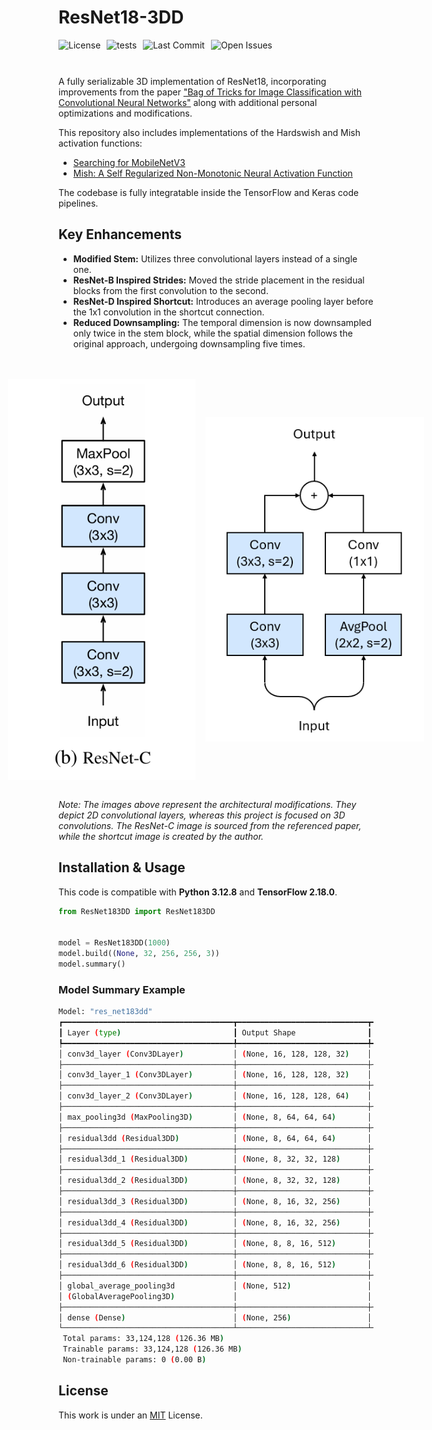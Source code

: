 # ResNet18-3DD
<div style="display: flex; gap: 10px; flex-wrap: wrap; margin-bottom: 10px;">
    <img src="https://img.shields.io/github/license/AliKHaliliT/ResNet18-3DD" alt="License">
    <img src="https://github.com/AliKHaliliT/ResNet18-3DD/actions/workflows/tests.yml/badge.svg" alt="tests">
    <img src="https://img.shields.io/github/last-commit/AliKHaliliT/ResNet18-3DD" alt="Last Commit">
    <img src="https://img.shields.io/github/issues/AliKHaliliT/ResNet18-3DD" alt="Open Issues">
</div>
<br/>

A fully serializable 3D implementation of ResNet18, incorporating improvements from the paper ["Bag of Tricks for Image Classification with Convolutional Neural Networks"](https://arxiv.org/abs/1812.01187) along with additional personal optimizations and modifications.

This repository also includes implementations of the Hardswish and Mish activation functions:

- [Searching for MobileNetV3](https://arxiv.org/abs/1905.02244)
- [Mish: A Self Regularized Non-Monotonic Neural Activation Function](https://arxiv.org/abs/1908.08681)

The codebase is fully integratable inside the TensorFlow and Keras code pipelines.

## Key Enhancements
- **Modified Stem:** Utilizes three convolutional layers instead of a single one.
- **ResNet-B Inspired Strides:** Moved the stride placement in the residual blocks from the first convolution to the second.
- **ResNet-D Inspired Shortcut:** Introduces an average pooling layer before the 1x1 convolution in the shortcut connection.
- **Reduced Downsampling:** The temporal dimension is now downsampled only twice in the stem block, while the spatial dimension follows the original approach, undergoing downsampling five times.

<br/>
<br/>
<div align="center" style="display: flex; justify-content: center; align-items: center;">
    <img src="util_resources/readme/resnet_c.png" alt="ResNet-C image from the paper" style="width:300px; height:auto; margin-right: 16px;">
    <img src="util_resources/readme/shortcut.png" alt="Shortcut image by author" style="width:350px; height:auto;">
</div>
<br/>

*Note: The images above represent the architectural modifications. They depict 2D convolutional layers, whereas this project is focused on 3D convolutions. The ResNet-C image is sourced from the referenced paper, while the shortcut image is created by the author.*

## Installation & Usage
This code is compatible with **Python 3.12.8** and **TensorFlow 2.18.0**.

```python
from ResNet183DD import ResNet183DD


model = ResNet183DD(1000)
model.build((None, 32, 256, 256, 3))
model.summary()
```

### Model Summary Example
```bash
Model: "res_net183dd"
┏━━━━━━━━━━━━━━━━━━━━━━━━━━━━━━━━━━━━━━┳━━━━━━━━━━━━━━━━━━━━━━━━━━━━━┳━━━━━━━━━━━━━━━━━┓
┃ Layer (type)                         ┃ Output Shape                ┃         Param # ┃
┡━━━━━━━━━━━━━━━━━━━━━━━━━━━━━━━━━━━━━━╇━━━━━━━━━━━━━━━━━━━━━━━━━━━━━╇━━━━━━━━━━━━━━━━━┩
│ conv3d_layer (Conv3DLayer)           │ (None, 16, 128, 128, 32)    │           2,592 │
├──────────────────────────────────────┼─────────────────────────────┼─────────────────┤
│ conv3d_layer_1 (Conv3DLayer)         │ (None, 16, 128, 128, 32)    │          27,648 │
├──────────────────────────────────────┼─────────────────────────────┼─────────────────┤
│ conv3d_layer_2 (Conv3DLayer)         │ (None, 16, 128, 128, 64)    │          55,296 │
├──────────────────────────────────────┼─────────────────────────────┼─────────────────┤
│ max_pooling3d (MaxPooling3D)         │ (None, 8, 64, 64, 64)       │               0 │
├──────────────────────────────────────┼─────────────────────────────┼─────────────────┤
│ residual3dd (Residual3DD)            │ (None, 8, 64, 64, 64)       │         221,184 │
├──────────────────────────────────────┼─────────────────────────────┼─────────────────┤
│ residual3dd_1 (Residual3DD)          │ (None, 8, 32, 32, 128)      │         671,744 │
├──────────────────────────────────────┼─────────────────────────────┼─────────────────┤
│ residual3dd_2 (Residual3DD)          │ (None, 8, 32, 32, 128)      │         884,736 │
├──────────────────────────────────────┼─────────────────────────────┼─────────────────┤
│ residual3dd_3 (Residual3DD)          │ (None, 8, 16, 32, 256)      │       2,686,976 │
├──────────────────────────────────────┼─────────────────────────────┼─────────────────┤
│ residual3dd_4 (Residual3DD)          │ (None, 8, 16, 32, 256)      │       3,538,944 │
├──────────────────────────────────────┼─────────────────────────────┼─────────────────┤
│ residual3dd_5 (Residual3DD)          │ (None, 8, 8, 16, 512)       │      10,747,904 │
├──────────────────────────────────────┼─────────────────────────────┼─────────────────┤
│ residual3dd_6 (Residual3DD)          │ (None, 8, 8, 16, 512)       │      14,155,776 │
├──────────────────────────────────────┼─────────────────────────────┼─────────────────┤
│ global_average_pooling3d             │ (None, 512)                 │               0 │
│ (GlobalAveragePooling3D)             │                             │                 │
├──────────────────────────────────────┼─────────────────────────────┼─────────────────┤
│ dense (Dense)                        │ (None, 256)                 │         131,328 │
└──────────────────────────────────────┴─────────────────────────────┴─────────────────┘
 Total params: 33,124,128 (126.36 MB)
 Trainable params: 33,124,128 (126.36 MB)
 Non-trainable params: 0 (0.00 B)
```

## License
This work is under an [MIT](https://choosealicense.com/licenses/mit/) License.